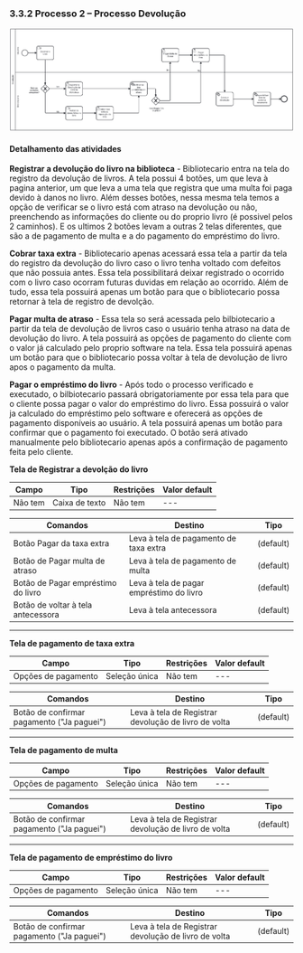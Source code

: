 ### 3.3.2 Processo 2 – Processo Devolução

![Processo Devolução](images/processoDevolucao2.png "Modelo BPMN do Processo 2.")



#### **Detalhamento das atividades**
**Registrar a devolução do livro na biblioteca** - Bibliotecario entra na tela do registro da devolução de livros. A tela possui 4 botões, um que leva à pagina anterior, um que leva a uma tela que registra que uma multa foi paga devido à danos no livro. Além desses botões, nessa mesma tela temos a opção de verificar se o livro está com atraso na devolução ou não, preenchendo as informações do cliente ou do proprio livro (é possivel pelos 2 caminhos). E os ultimos 2 botões levam a outras 2 telas diferentes, que são a de pagamento de multa e a do pagamento do empréstimo do livro.

**Cobrar taxa extra** - Bibliotecario apenas acessará essa tela a partir da tela do registro da devolução do livro caso o livro tenha voltado com defeitos que não possuia antes. Essa tela possibilitará deixar registrado o ocorrido com o livro caso ocorram futuras duvidas em relação ao ocorrido. Além de tudo, essa tela possuirá apenas um botão para que o bibliotecario possa retornar à tela de registro de devolção.

**Pagar multa de atraso** - Essa tela so será acessada pelo bilbiotecario a partir da tela de devolução de livros caso o usuário tenha atraso na data de devolução do livro. A tela possuirá as opções de pagamento do cliente com o valor já calculado pelo proprio software na tela. Essa tela possuirá apenas um botão para que o bibliotecario possa voltar à tela de devolução de livro apos o pagamento da multa.

**Pagar o empréstimo do livro** - Após todo o processo verificado e executado, o bilbiotecario passará obrigatoriamente por essa tela para que o cliente possa pagar o valor do empréstimo do livro. Essa possuirá o valor ja calculado do empréstimo pelo software e oferecerá as opções de pagamento disponíveis ao usuário. A tela possuirá apenas um botão para confirmar que o pagamento foi executado. O botão será ativado manualmente pelo bibliotecario apenas após a confirmação de pagamento feita pelo cliente.



**Tela de Registrar a devolção do livro**

| **Campo**       | **Tipo**         | **Restrições** | **Valor default** |
| ---             | ---              | ---            | ---               |
| Não tem |Caixa de texto |     Não tem           |      ---             |


| **Comandos**         |  **Destino**                   | **Tipo** |
| ---                  | ---                            | ---               |
|  Botão Pagar da taxa extra | Leva à tela de pagamento de taxa extra  | (default) |
| Botão de Pagar multa de atraso     |        Leva à tela de pagamento de multa                        |           (default)        |
| Botão de Pagar empréstimo do livro           |         Leva à tela de pagar empréstimo do livro      | (default)          |
| Botão de voltar à tela antecessora        | Leva à tela antecessora  |         (default)          |

___________________________________________________________________________________________________________________________________

**Tela de pagamento de taxa extra**

| **Campo**       | **Tipo**         | **Restrições** | **Valor default** |
| ---             | ---              | ---            | ---               |
| Opções de pagamento | Seleção única  |         Não tem      |            ---   |                                                                 

| **Comandos**         |  **Destino**                   | **Tipo**          |
| ---                  | ---                            | ---               |
| Botão de confirmar pagamento ("Ja paguei")| Leva à tela de Registrar devolução de livro de volta | (default) |              

___________________________________________________________________________________________________________________________________

**Tela de pagamento de multa**

| **Campo**       | **Tipo**         | **Restrições** | **Valor default** |
| ---             | ---              | ---            | ---               |
| Opções de pagamento | Seleção única  |         Não tem      |            ---   |                                                                 

| **Comandos**         |  **Destino**                   | **Tipo**          |
| ---                  | ---                            | ---               |
| Botão de confirmar pagamento ("Ja paguei")| Leva à tela de Registrar devolução de livro de volta | (default) |    

___________________________________________________________________________________________________________________________________

**Tela de pagamento de empréstimo do livro**

| **Campo**       | **Tipo**         | **Restrições** | **Valor default** |
| ---             | ---              | ---            | ---               |
| Opções de pagamento | Seleção única  |         Não tem      |            ---   |                                                                 

| **Comandos**         |  **Destino**                   | **Tipo**          |
| ---                  | ---                            | ---               |
| Botão de confirmar pagamento ("Ja paguei")| Leva à tela de Registrar devolução de livro de volta | (default) |    

